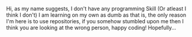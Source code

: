 Hi, as my name suggests, I don't have any programming Skill (Or atleast I think I don't) I am learning on my own as dumb as that is, the only reason I'm here is to use repositories, if you somehow stumbled upon me then I think you are looking at the wrong person, happy coding! Hopefully...

<!---
ProgrammingSkill404NotFound/ProgrammingSkill404NotFound is a ✨ special ✨ repository because its `README.md` (this file) appears on your GitHub profile.
You can click the Preview link to take a look at your changes.
--->
